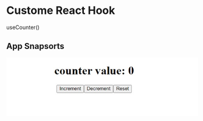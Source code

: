 # Custome React Hook

useCounter()

## App Snapsorts
![Home Page](https://github.com/vishal002/custom-hook-counter/blob/master/img/image.jpg?raw=true)
